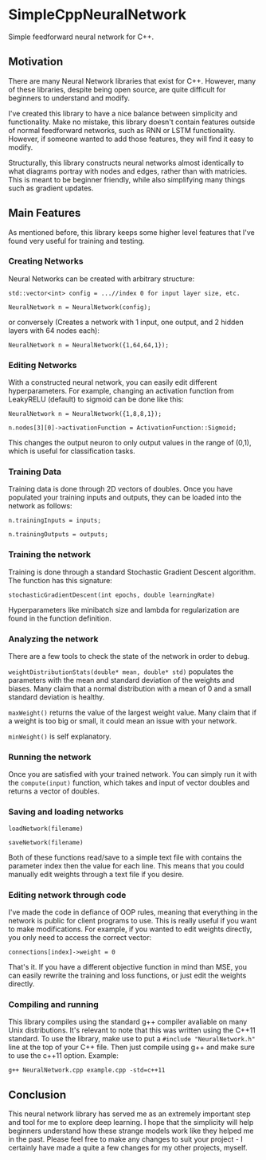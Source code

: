# SimpleCppNeuralNetwork
Simple feedforward neural network for C++.


## Motivation
There are many Neural Network libraries that exist for C++. However, many of these libraries, despite being open source, are quite difficult for beginners to understand and modify.

I've created this library to have a nice balance between simplicity and functionality. Make no mistake, this library doesn't contain features outside of normal feedforward networks, such as RNN or LSTM functionality. However, if someone wanted to add those features, they will find it easy to modify.

Structurally, this library constructs neural networks almost identically to what diagrams portray with nodes and edges, rather than with matricies. This is meant to be beginner friendly, while also simplifying many things such as gradient updates.


## Main Features
As mentioned before, this library keeps some higher level features that I've found very useful for training and testing.

### Creating Networks

Neural Networks can be created with arbitrary structure:

`std::vector<int> config = ...//index 0 for input layer size, etc.`

`NeuralNetwork n = NeuralNetwork(config);`

or conversely (Creates a network with 1 input, one output, and 2 hidden layers with 64 nodes each):

`NeuralNetwork n = NeuralNetwork({1,64,64,1});`

### Editing Networks

With a constructed neural network, you can easily edit different hyperparameters. For example, changing an activation function from LeakyRELU (default) to sigmoid can be done like this:

`NeuralNetwork n = NeuralNetwork({1,8,8,1});`

`n.nodes[3][0]->activationFunction = ActivationFunction::Sigmoid;`

This changes the output neuron to only output values in the range of (0,1), which is useful for classification tasks.

### Training Data

Training data is done through 2D vectors of doubles. Once you have populated your training inputs and outputs, they can be loaded into the network as follows:

`n.trainingInputs = inputs;`

`n.trainingOutputs = outputs;`


### Training the network

Training is done through a standard Stochastic Gradient Descent algorithm. The function has this signature:

`stochasticGradientDescent(int epochs, double learningRate)`

Hyperparameters like minibatch size and lambda for regularization are found in the function definition.

### Analyzing the network

There are a few tools to check the state of the network in order to debug.

`weightDistributionStats(double* mean, double* std)` populates the parameters with the mean and standard deviation of the weights and biases. Many claim that a normal distribution with a mean of 0 and a small standard deviation is healthy.

`maxWeight()` returns the value of the largest weight value. Many claim that if a weight is too big or small, it could mean an issue with your network.

`minWeight()` is self explanatory.

### Running the network

Once you are satisfied with your trained network. You can simply run it with the `compute(input)` function, which takes and input of vector doubles and returns a vector of doubles.

### Saving and loading networks

`loadNetwork(filename)`

`saveNetwork(filename)`

Both of these functions read/save to a simple text file with contains the parameter index then the value for each line. This means that you could manually edit weights through a text file if you desire.

### Editing network through code

I've made the code in defiance of OOP rules, meaning that everything in the network is public for client programs to use. This is really useful if you want to make modifications. For example, if you wanted to edit weights directly, you only need to access the correct vector:

`connections[index]->weight = 0`

That's it. If you have a different objective function in mind than MSE, you can easily rewrite the training and loss functions, or just edit the weights directly.


### Compiling and running

This library compiles using the standard g++ compiler avaliable on many Unix distributions. It's relevant to note that this was written using the C++11 standard. To use the library, make use to put a `#include "NeuralNetwork.h"` line at the top of your C++ file. Then just compile using g++ and make sure to use the c++11 option. Example:

`g++ NeuralNetwork.cpp example.cpp -std=c++11`


## Conclusion

This neural network library has served me as an extremely important step and tool for me to explore deep learning. I hope that the simplicity will help beginners understand how these strange models work like they helped me in the past. Please feel free to make any changes to suit your project - I certainly have made a quite a few changes for my other projects, myself.
